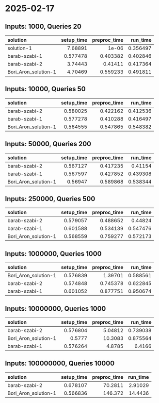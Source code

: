 # 2025-02-17

## Inputs: 1000, Queries 20

| solution             |   setup_time |   preproc_time |   run_time |
|:---------------------|-------------:|---------------:|-----------:|
| solution-1           |     7.68891  |       1e-06    |   0.356497 |
| barab-szabi-1        |     0.577478 |       0.403382 |   0.402846 |
| barab-szabi-2        |     3.74443  |       0.41411  |   0.417364 |
| Bori_Aron_solution-1 |     4.70469  |       0.559233 |   0.491811 |

## Inputs: 10000, Queries 50

| solution             |   setup_time |   preproc_time |   run_time |
|:---------------------|-------------:|---------------:|-----------:|
| barab-szabi-2        |     0.580025 |       0.422162 |   0.412536 |
| barab-szabi-1        |     0.577278 |       0.410288 |   0.416497 |
| Bori_Aron_solution-1 |     0.564555 |       0.547865 |   0.548382 |

## Inputs: 50000, Queries 200

| solution             |   setup_time |   preproc_time |   run_time |
|:---------------------|-------------:|---------------:|-----------:|
| barab-szabi-2        |     0.567127 |       0.417235 |   0.41154  |
| barab-szabi-1        |     0.567597 |       0.427852 |   0.439308 |
| Bori_Aron_solution-1 |     0.56947  |       0.589868 |   0.538344 |

## Inputs: 250000, Queries 500

| solution             |   setup_time |   preproc_time |   run_time |
|:---------------------|-------------:|---------------:|-----------:|
| barab-szabi-2        |     0.579057 |       0.488652 |   0.44824  |
| barab-szabi-1        |     0.601588 |       0.534139 |   0.547476 |
| Bori_Aron_solution-1 |     0.568559 |       0.759277 |   0.572173 |

## Inputs: 1000000, Queries 1000

| solution             |   setup_time |   preproc_time |   run_time |
|:---------------------|-------------:|---------------:|-----------:|
| Bori_Aron_solution-1 |     0.576839 |       1.39701  |   0.588561 |
| barab-szabi-2        |     0.574848 |       0.745378 |   0.622845 |
| barab-szabi-1        |     0.601052 |       0.877751 |   0.950674 |

## Inputs: 10000000, Queries 1000

| solution             |   setup_time |   preproc_time |   run_time |
|:---------------------|-------------:|---------------:|-----------:|
| barab-szabi-2        |     0.576804 |        5.04812 |   0.739038 |
| Bori_Aron_solution-1 |     0.5777   |       10.3083  |   0.875564 |
| barab-szabi-1        |     0.576264 |        4.8785  |   6.4166   |

## Inputs: 100000000, Queries 10000

| solution             |   setup_time |   preproc_time |   run_time |
|:---------------------|-------------:|---------------:|-----------:|
| barab-szabi-2        |     0.678107 |        70.2811 |    2.91029 |
| Bori_Aron_solution-1 |     0.566836 |       146.372  |   14.4436  |